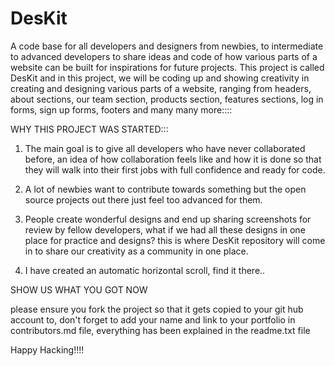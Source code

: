 # DesKit
A code base for all developers and designers from newbies, to intermediate to advanced developers to share ideas and code of how various parts of a website can be built for inspirations for future projects.
This project is called DesKit and in this project, we will be coding up and showing creativity in creating and designing various parts of a website, ranging from headers, about sections, our team section, products section, features sections, log in forms, sign up forms, footers and many many more::::

WHY THIS PROJECT WAS STARTED:::
1. The main goal is to give all developers who have never collaborated before, an idea of how collaboration feels like and how it is done so that they will walk into their first jobs with full confidence and ready for code. 
1. A lot of newbies want to contribute towards something but the open source projects out there just feel too advanced for them.
1. People create wonderful designs and end up sharing screenshots for review by fellow developers, what if we had all these designs in one place for practice and designs? this is where DesKit repository will come in to share our creativity as a community in one place.

4. I have created an automatic horizontal scroll, find it there..

SHOW US WHAT YOU GOT NOW

please ensure you fork the project so that it gets copied to your git hub account to, don't forget to add your name and link to your portfolio in contributors.md file, everything has been explained in the readme.txt file

Happy Hacking!!!!
